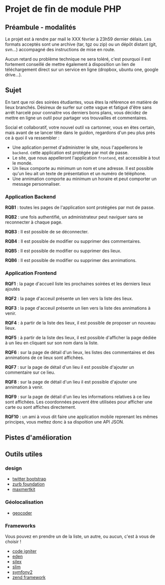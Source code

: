 Projet de fin de module PHP
===========================

Préambule - modalités
---------------------

Le projet est à rendre par mail le XXX février à 23h59 dernier délais.
Les formats acceptés sont une archive (tar, tgz ou zip) ou un dépôt distant
(git, svn...) accompagné des instructions de mise en route.

Aucun retard ou problème technique ne sera toléré, c'est pourquoi il est
fortement conseillé de mettre également à disposition un lien de téléchargement
direct sur un service en ligne (dropbox, ubuntu one, google drive...).

Sujet
-----

En tant que roi des soirées étudiantes, vous êtes la référence en matière de
lieux branchés. Désireux de surfer sur cette vague et fatigué d'être sans arrêt
harcelé pour connaitre vos derniers bons plans, vous décidez de mettre en ligne
un outil pour partager vos trouvailles et commentaires.

Social et collaboratif, votre nouvel outil va cartonner, vous en êtes certain,
mais avant de se lancer tête dans le guidon, regardons d'un peu plus près ce à
quoi il va ressembler :

* Une aplication permet d'administrer le site, nous l'appellerons le `backend`.
    cette application est protégée par mot de passe.
* Le site, que nous appelleront l'application `frontend`, est accessible à tout
    le monde.
* Un lieux comporte au minimum un nom et une adresse. Il est possible qu'un
    lieu ait un texte de présentation et un numéro de téléphone.
* Une annimation comporte au minimum un horaire et peut comporter un message
    personnaliser.


### Application Backend

**RQB1** : toutes les pages de l'application sont protégées par mot de passe.

**RQB2** : une fois authentifié, un administrateur peut naviguer sans se
reconnecter à chaque page.

**RQB3** : Il est possible de se déconnecter.

**RQB4** : Il est possible de modifier ou supprimer des commentaires.

**RQB5** : Il est possible de modifier ou supprimer des lieux.

**RQB6** : Il est possible de modifier ou supprimer des annimations.

### Application Frontend

**RQF1** : la page d'accueil liste les prochaines soirées et les derniers
lieux ajoutés

**RQF2** : la page d'acceuil présente un lien vers la liste des lieux.

**RQF3** : la page d'acceuil présente un lien vers la liste des annimations
à venir.

**RQF4** : à partir de la liste des lieux, il est possible de proposer un
nouveau lieux.

**RQF5** : à partir de la liste des lieux, il est possible d'afficher la page
dédiée à un lieu en cliquant sur son nom dans la liste.

**RQF6** : sur la page de détail d'un lieux, les listes des commentaires et des
annimations de ce lieux sont affichées.

**RQF7** : sur la page de détail d'un lieu il est possible d'ajouter un
commentaire sur ce lieu.

**RQF8** : sur la page de détail d'un lieu il est possible d'ajouter une
annimation à venir.

**RQF9** : sur la page de détail d'un lieu les informations relatives à ce lieu
sont affichées. Les coordonnées peuvent être utilisées pour afficher une carte
ou sont affiches directement.

**RQF10** : un ami à vous dit faire une application mobile reprenant les mêmes
principes, vous mettez donc à sa dispoition une API JSON.

Pistes d'amélioration
---------------------


Outils utiles
-------------

### design

* [twitter bootstrap](http://twitter.github.com/bootstrap/)
* [zurb foundation](http://foundation.zurb.com/)
* [maxmertkit](http://maxmert.com/)

### Géolocalisation

* [geocoder](http://geocoder-php.org/)

### Frameworks

Vous pouvez en prendre un de la liste, un autre, ou aucun, c'est à vous de choisir !

* [code igniter](http://codeigniter.fr/user_guide/index.html)
* [eden](http://www.eden-php.com/documentation/mvc)
* [silex](http://silex.sensiolabs.org/)
* [slim](http://www.slimframework.com/)
* [symfony2](http://symfony.com/)
* [zend framework](http://framework.zend.com/)
